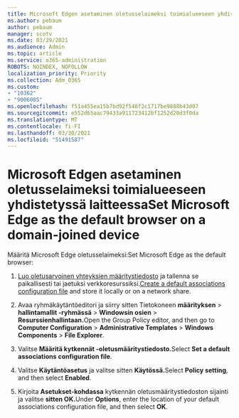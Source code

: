 ```yaml
---
title: Microsoft Edgen asetaminen oletusselaimeksi toimialueeseen yhdistetyssä laitteessa
ms.author: pebaum
author: pebaum
manager: scotv
ms.date: 03/29/2021
ms.audience: Admin
ms.topic: article
ms.service: o365-administration
ROBOTS: NOINDEX, NOFOLLOW
localization_priority: Priority
ms.collection: Adm_O365
ms.custom:
- "10362"
- "9006005"
ms.openlocfilehash: f51a455ea15b7bd92f548f2c1717be9888b43d07
ms.sourcegitcommit: e552d65aac79433a911723412bf1252d20d3f0da
ms.translationtype: MT
ms.contentlocale: fi-FI
ms.lasthandoff: 03/30/2021
ms.locfileid: "51491587"
---
```

# <a name="set-microsoft-edge-as-the-default-browser-on-a-domain-joined-device"></a><span data-ttu-id="741d6-102">Microsoft Edgen asetaminen oletusselaimeksi toimialueeseen yhdistetyssä laitteessa</span><span class="sxs-lookup"><span data-stu-id="741d6-102">Set Microsoft Edge as the default browser on a domain-joined device</span></span>

<span data-ttu-id="741d6-103">Määritä Microsoft Edge oletusselaimeksi:</span><span class="sxs-lookup"><span data-stu-id="741d6-103">Set Microsoft Edge as the default browser:</span></span> 

1. <span data-ttu-id="741d6-104">[Luo oletusarvoinen yhteyksien määritystiedosto](https://go.microsoft.com/fwlink/?linkid=2132437) ja tallenna se paikallisesti tai jaetuksi verkkoresurssiksi.</span><span class="sxs-lookup"><span data-stu-id="741d6-104">[Create a default associations configuration file](https://go.microsoft.com/fwlink/?linkid=2132437) and store it locally or on a network share.</span></span>

1. <span data-ttu-id="741d6-105">Avaa ryhmäkäytäntöeditori ja siirry sitten Tietokoneen **määrityksen**  >  **hallintamallit -ryhmässä**  >  **Windowsin osien**  >  **Resurssienhallintaan.**</span><span class="sxs-lookup"><span data-stu-id="741d6-105">Open the Group Policy editor, and then go to **Computer Configuration** > **Administrative Templates** > **Windows Components** > **File Explorer**.</span></span>

1. <span data-ttu-id="741d6-106">Valitse **Määritä kytkennät -oletusmääritystiedosto.**</span><span class="sxs-lookup"><span data-stu-id="741d6-106">Select **Set a default associations configuration file**.</span></span>

1. <span data-ttu-id="741d6-107">Valitse **Käytäntöasetus** ja valitse sitten **Käytössä.**</span><span class="sxs-lookup"><span data-stu-id="741d6-107">Select **Policy setting**, and then select **Enabled**.</span></span>

1. <span data-ttu-id="741d6-108">Kirjoita **Asetukset-kohdassa** kytkennän oletusmääritystiedoston sijainti ja valitse **sitten OK.**</span><span class="sxs-lookup"><span data-stu-id="741d6-108">Under **Options**, enter the location of your default associations configuration file, and then select **OK**.</span></span>
